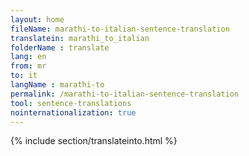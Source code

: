 ```yaml
---
layout: home
fileName: marathi-to-italian-sentence-translation
translatein: marathi_to_italian
folderName : translate
lang: en
from: mr
to: it
langName : marathi-to
permalink: /marathi-to-italian-sentence-translation
tool: sentence-translations
nointernationalization: true
---
```

{% include section/translateinto.html %}
